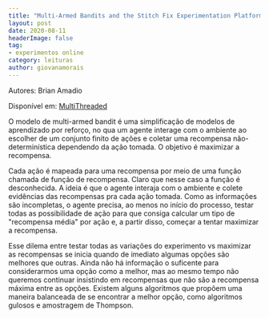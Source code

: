 ```yaml
---
title: "Multi-Armed Bandits and the Stitch Fix Experimentation Platform"
layout: post
date: 2020-08-11
headerImage: false
tag:
- experimentos online
category: leituras
author: giovanamorais
---
```


Autores: Brian Amadio

Disponível em: [MultiThreaded](https://multithreaded.stitchfix.com/blog/2020/08/05/bandits/)

O modelo de multi-armed bandit é uma simplificação de modelos de aprendizado por reforço, no qua um
agente interage com o ambiente ao escolher de um conjunto finito de ações e coletar uma recompensa
não-determinística dependendo da ação tomada. O objetivo é maximizar a recompensa.

Cada ação é mapeada para uma recompensa por meio de uma função chamada de função de recompensa.
Claro que nesse caso a função é desconhecida. A ideia é que o agente interaja com o ambiente e
colete evidências das recompensas pra cada ação tomada. Como as informações são incompletas,
o agente precisa, ao menos no início do processo, testar todas as possibilidade de ação para
que consiga calcular um tipo de "recompensa média" por ação e, a partir disso, começar a tentar
maximizar a recompensa.


Esse dilema entre testar todas as variações do experimento vs maximizar as recompensas se inicia
quando de imediato algumas opções são melhores que outras. Ainda não há informação o suficente para
considerarmos uma opção como a melhor, mas ao mesmo tempo não queremos continuar insistindo em
recompensas que não são a recompensa máxima entre as opções. Existem alguns algoritmos que propõem
uma maneira balanceada de se encontrar a melhor opção, como algoritmos gulosos e amostragem de
Thompson.



